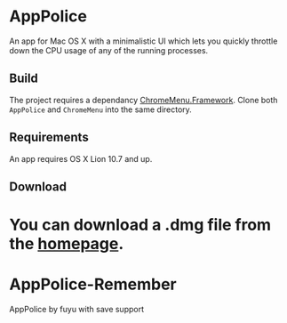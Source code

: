 AppPolice
=========

An app for Mac OS X with a minimalistic UI which lets you quickly throttle down the CPU usage of any of the running  processes.


## Build

The project requires a dependancy [ChromeMenu.Framework](https://github.com/fuyu/ChromeMenu). Clone both ``AppPolice`` and ``ChromeMenu`` into the same directory.


## Requirements

An app requires OS X Lion 10.7 and up.


## Download

You can download a .dmg file from the [homepage](http://definemac.com/).
=======
# AppPolice-Remember
AppPolice by fuyu with save support
